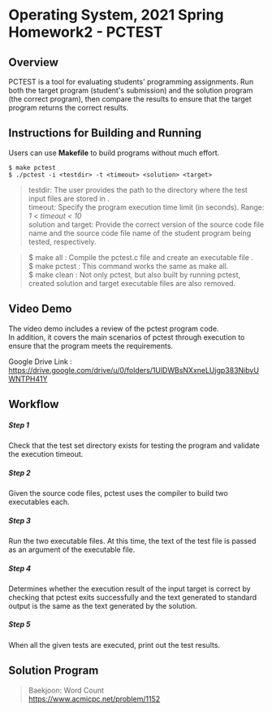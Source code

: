 # Operating System, 2021 Spring Homework2 - PCTEST

## Overview
PCTEST is a tool for evaluating students' programming assignments. Run both the target program (student's submission) and the solution program (the correct program), then compare the results to ensure that the target program returns the correct results.

## Instructions for Building and Running

Users can use **Makefile** to build programs without much effort.
```
$ make pctest
$ ./pctest -i <testdir> -t <timeout> <solution> <target>
```
> testdir: The user provides the path to the directory where the test input files are stored in <testdir>.<br />
> timeout: Specify the program execution time limit (in seconds). Range: *1 < timeout < 10* <br />
> solution and target: Provide the correct version of the source code file name and the source code file name of the student program being tested, respectively. <br />
  
> $ make all : Compile the pctest.c file and create an executable file <pctest>. <br />
> $ make pctest : This command works the same as make all.<br />
> $ make clean : Not only pctest, but also built by running pctest, created solution and target executable files are also removed.<br />

## Video Demo
The video demo includes a review of the pctest program code.<br />
In addition, it covers the main scenarios of pctest through execution to ensure that the program meets the requirements.<br />

Google Drive Link : https://drive.google.com/drive/u/0/folders/1UlDWBsNXxneLUjgp383NibvUWNTPH41Y


## Workflow

##### Step 1
Check that the test set directory exists for testing the program and validate the execution timeout.
##### Step 2
Given the source code files, pctest uses the compiler to build two executables each.
##### Step 3
Run the two executable files. At this time, the text of the test file is passed as an argument of the executable file.
##### Step 4
Determines whether the execution result of the input target is correct by checking that pctest exits successfully and the text generated to standard output is the same as the text generated by the solution.
##### Step 5
When all the given tests are executed, print out the test results.


## Solution Program

> Baekjoon: Word Count<br />
> https://www.acmicpc.net/problem/1152

